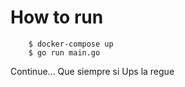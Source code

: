 # How to run

```shell
    $ docker-compose up
    $ go run main.go
```


Continue...
Que siempre si
Ups la regue